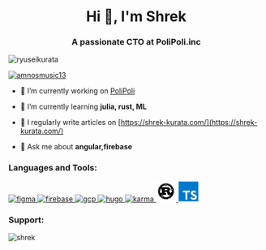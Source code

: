 <h1 align="center">Hi 👋, I'm Shrek</h1>
<h3 align="center">A passionate CTO at PoliPoli.inc</h3>

<p align="left"> <img src="https://komarev.com/ghpvc/?username=ryuseikurata&label=Profile%20views&color=0e75b6&style=flat" alt="ryuseikurata" /> </p>

<p align="left"> <a href="https://twitter.com/amnosmusic13" target="blank"><img src="https://img.shields.io/twitter/follow/amnosmusic13?logo=twitter&style=for-the-badge" alt="amnosmusic13" /></a> </p>

- 🔭 I’m currently working on [PoliPoli](https://polipoli-web.com/)

- 🌱 I’m currently learning **julia, rust, ML**

- 📝 I regularly write articles on [https://shrek-kurata.com/](https://shrek-kurata.com/)

- 💬 Ask me about **angular,firebase**


<h3 align="left">Languages and Tools:</h3>
<p align="left"> <a href="https://www.figma.com/" target="_blank"> <img src="https://www.vectorlogo.zone/logos/figma/figma-icon.svg" alt="figma" width="40" height="40"/> </a> <a href="https://firebase.google.com/" target="_blank"> <img src="https://www.vectorlogo.zone/logos/firebase/firebase-icon.svg" alt="firebase" width="40" height="40"/> </a> <a href="https://cloud.google.com" target="_blank"> <img src="https://www.vectorlogo.zone/logos/google_cloud/google_cloud-icon.svg" alt="gcp" width="40" height="40"/> </a> <a href="https://gohugo.io/" target="_blank"> <img src="https://api.iconify.design/logos-hugo.svg" alt="hugo" width="40" height="40"/> </a> <a href="https://karma-runner.github.io/latest/index.html" target="_blank"> <img src="https://raw.githubusercontent.com/detain/svg-logos/780f25886640cef088af994181646db2f6b1a3f8/svg/karma.svg" alt="karma" width="40" height="40"/> </a> <a href="https://www.rust-lang.org" target="_blank"> <img src="https://raw.githubusercontent.com/devicons/devicon/master/icons/rust/rust-plain.svg" alt="rust" width="40" height="40"/> </a> <a href="https://www.typescriptlang.org/" target="_blank"> <img src="https://raw.githubusercontent.com/devicons/devicon/master/icons/typescript/typescript-original.svg" alt="typescript" width="40" height="40"/> </a> </p>

<h3 align="left">Support:</h3>
<p><a href="https://www.buymeacoffee.com/shrek13"> <img align="left" src="https://cdn.buymeacoffee.com/buttons/v2/default-yellow.png" height="50" width="210" alt="shrek" /></a></p><br><br>
